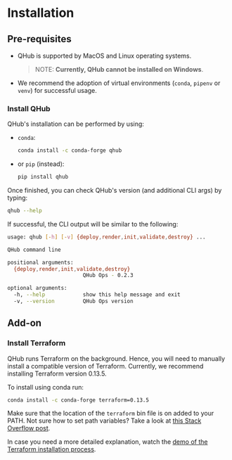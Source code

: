 # Installation
## Pre-requisites
* QHub is supported by MacOS and Linux operating systems.
  > NOTE: **Currently, QHub cannot be installed on Windows**.
* We recommend the adoption of virtual environments (`conda`, `pipenv` or `venv`) for successful usage. 

### Install QHub
QHub's installation can be performed by using:
* `conda`:
  ```bash
  conda install -c conda-forge qhub
  ```
  
* or `pip` (instead):
    ```bash
    pip install qhub
    ```  
Once finished, you can check QHub's version (and additional CLI args) by typing:
```bash
qhub --help
```
If successful, the CLI output will be similar to the following:
```bash
usage: qhub [-h] [-v] {deploy,render,init,validate,destroy} ...

QHub command line

positional arguments:
  {deploy,render,init,validate,destroy}
                        QHub Ops - 0.2.3

optional arguments:
  -h, --help            show this help message and exit
  -v, --version         QHub Ops version
```
## Add-on
### Install Terraform
QHub runs Terraform on the background. Hence, you will need to manually install a compatible version of Terraform.
Currently, we recommend installing Terraform version 0.13.5.

To install using conda run:
```bash
conda install -c conda-forge terraform=0.13.5
```
Make sure that the location of the `terraform` bin file is on added to your PATH. Not sure how to set path variables?
Take a look at [this Stack Overflow post](https://stackoverflow.com/questions/14637979/how-to-permanently-set-path-on-linux-unix).

In case you need a more detailed explanation, watch the
[demo of the Terraform installation process](https://learn.hashicorp.com/tutorials/terraform/install-cli).
